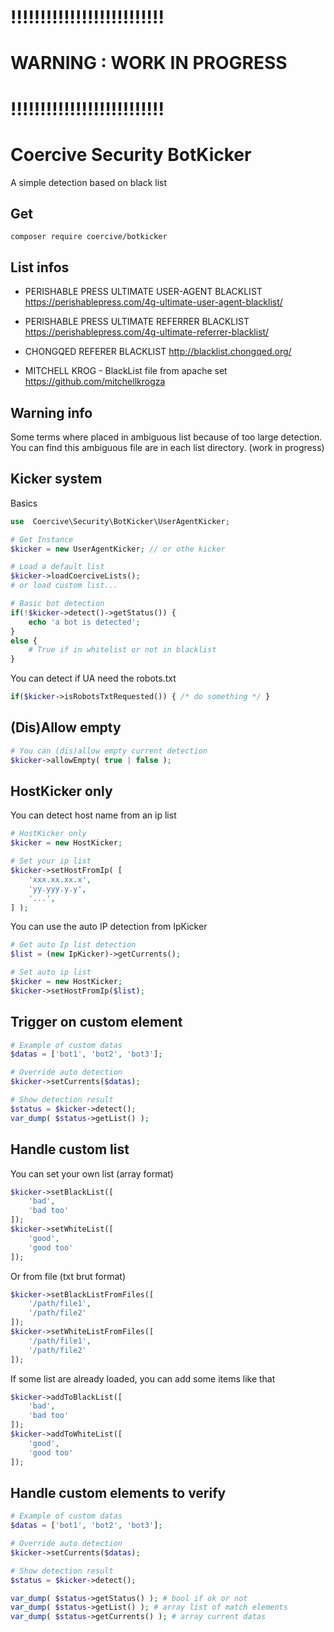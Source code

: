 !!!!!!!!!!!!!!!!!!!!!!!!!!
==========================
WARNING : WORK IN PROGRESS
==========================
!!!!!!!!!!!!!!!!!!!!!!!!!!
==========================

Coercive Security BotKicker
===========================

A simple detection based on black list

Get
---
```
composer require coercive/botkicker
```

List infos
----------

- PERISHABLE PRESS ULTIMATE USER-AGENT BLACKLIST 
https://perishablepress.com/4g-ultimate-user-agent-blacklist/

- PERISHABLE PRESS ULTIMATE REFERRER BLACKLIST 
https://perishablepress.com/4g-ultimate-referrer-blacklist/

- CHONGQED REFERER BLACKLIST 
http://blacklist.chongqed.org/

- MITCHELL KROG - BlackList file from apache set
https://github.com/mitchellkrogza

Warning info
------------

Some terms where placed in ambiguous list because of too large detection. You can find this ambiguous file are in each list directory. (work in progress)

Kicker system
-------------

Basics

```php
use  Coercive\Security\BotKicker\UserAgentKicker;

# Get Instance
$kicker = new UserAgentKicker; // or othe kicker

# Load a default list
$kicker->loadCoerciveLists();
# or load custom list...

# Basic bot detection
if(!$kicker->detect()->getStatus()) {
	echo 'a bot is detected';
}
else {
    # True if in whitelist or not in blacklist
}
```

You can detect if UA need the robots.txt

```php
if($kicker->isRobotsTxtRequested()) { /* do something */ }
```

(Dis)Allow empty
----------------

```php
# You can (dis)allow empty current detection
$kicker->allowEmpty( true | false );
```

HostKicker only
---------------

You can detect host name from an ip list

```php
# HostKicker only
$kicker = new HostKicker;

# Set your ip list
$kicker->setHostFromIp( [
	'xxx.xx.xx.x',
	'yy.yyy.y.y',
	'...',
] );
```

You can use the auto IP detection from IpKicker

```php
# Get auto Ip list detection
$list = (new IpKicker)->getCurrents();

# Set auto ip list
$kicker = new HostKicker;
$kicker->setHostFromIp($list);
```

Trigger on custom element
-------------------------

```php
# Example of custom datas
$datas = ['bot1', 'bot2', 'bot3'];

# Override auto detection
$kicker->setCurrents($datas);

# Show detection result
$status = $kicker->detect();
var_dump( $status->getList() );
```

Handle custom list
------------------

You can set your own list (array format)
```php
$kicker->setBlackList([
	'bad',
	'bad too'
]);
$kicker->setWhiteList([
	'good',
	'good too'
]);
```

Or from file (txt brut format)
```php
$kicker->setBlackListFromFiles([
	'/path/file1',
	'/path/file2'
]);
$kicker->setWhiteListFromFiles([
	'/path/file1',
	'/path/file2'
]);
```

If some list are already loaded, you can add some items like that
```php
$kicker->addToBlackList([
	'bad',
	'bad too'
]);
$kicker->addToWhiteList([
	'good',
	'good too'
]);
```

Handle custom elements to verify
--------------------------------

```php
# Example of custom datas
$datas = ['bot1', 'bot2', 'bot3'];

# Override auto detection
$kicker->setCurrents($datas);

# Show detection result
$status = $kicker->detect();

var_dump( $status->getStatus() ); # bool if ok or not
var_dump( $status->getList() ); # array list of match elements
var_dump( $status->getCurrents() ); # array current datas
```